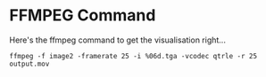 # FFMPEG Command

Here's the ffmpeg command to get the visualisation right...

    ffmpeg -f image2 -framerate 25 -i %06d.tga -vcodec qtrle -r 25 output.mov